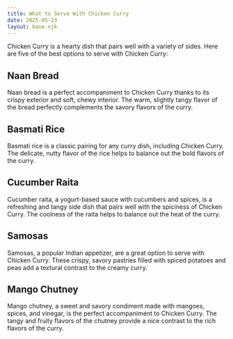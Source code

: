 ```yaml
---
title: What to Serve With Chicken Curry
date: 2025-05-23
layout: base.njk
---
```


Chicken Curry is a hearty dish that pairs well with a variety of sides. Here are five of the best options to serve with Chicken Curry:

## **Naan Bread**
Naan bread is a perfect accompaniment to Chicken Curry thanks to its crispy exterior and soft, chewy interior. The warm, slightly tangy flavor of the bread perfectly complements the savory flavors of the curry.

## **Basmati Rice**
Basmati rice is a classic pairing for any curry dish, including Chicken Curry. The delicate, nutty flavor of the rice helps to balance out the bold flavors of the curry.

## **Cucumber Raita**
Cucumber raita, a yogurt-based sauce with cucumbers and spices, is a refreshing and tangy side dish that pairs well with the spiciness of Chicken Curry. The coolness of the raita helps to balance out the heat of the curry.

## **Samosas**
Samosas, a popular Indian appetizer, are a great option to serve with Chicken Curry. These crispy, savory pastries filled with spiced potatoes and peas add a textural contrast to the creamy curry.

## **Mango Chutney**
Mango chutney, a sweet and savory condiment made with mangoes, spices, and vinegar, is the perfect accompaniment to Chicken Curry. The tangy and fruity flavors of the chutney provide a nice contrast to the rich flavors of the curry.